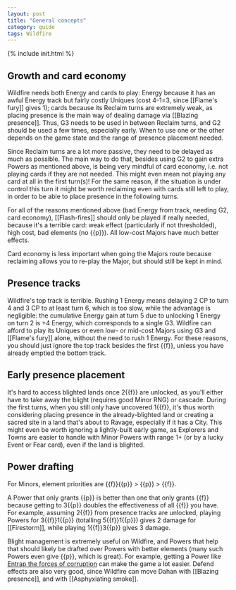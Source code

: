 ```yaml
---
layout: post
title: "General concepts"
category: guide
tags: Wildfire
---
```

{% include init.html %}

## Growth and card economy

Wildfire needs both Energy and cards to play: Energy because it has an awful Energy track but fairly costly Uniques (cost 4-1=3, since [[Flame's fury]] gives 1); cards because its Reclaim turns are extremely weak, as placing presence is the main way of dealing damage via [[Blazing presence]]. Thus, G3 needs to be used in between Reclaim turns, and G2 should be used a few times, especially early. When to use one or the other depends on the game state and the range of presence placement needed.

Since Reclaim turns are a lot more passive, they need to be delayed as much as possible. The main way to do that, besides using G2 to gain extra Powers as mentioned above, is being very mindful of card economy, i.e. not playing cards if they are not needed. This might even mean not playing any card at all in the first turn(s)! For the same reason, if the situation is under control this turn it might be worth reclaiming even with cards still left to play, in order to be able to place presence in the following turns.

For all of the reasons mentioned above (bad Energy from track, needing G2, card economy), [[Flash-fires]] should only be played if really needed, because it's a terrible card: weak effect (particularly if not thresholded), high cost, bad elements (no {{p}}). All low-cost Majors have much better effects. 

Card economy is less important when going the Majors route because reclaiming allows you to re-play the Major, but should still be kept in mind.

## Presence tracks

Wildfire's top track is terrible. Rushing 1 Energy means delaying 2 CP to turn 4 and 3 CP to at least turn 6, which is too slow, 
while the advantage is negligible: the cumulative Energy gain at turn 5 due to unlocking 1 Energy on turn 2 is +4 Energy, 
which corresponds to a single G3. Wildfire can afford to play its Uniques or even low- or mid-cost Majors using G3 and [[Flame's fury]] alone, without the need to rush 1 Energy. For these reasons, you should just ignore the top track besides the first {{f}}, unless you have already emptied the bottom track.

## Early presence placement

It's hard to access blighted lands once 2{{f}} are unlocked, as you'll either have to take away the blight (requires good Minor RNG) or cascade. During the first turns, when you still only have uncovered 1{{f}}, it's thus worth considering placing presence in the already-blighted land or creating a sacred site in a land that's about to Ravage, especially if it has a City. This might even be worth ignoring a lightly-built early game, as Explorers and Towns are easier to handle with Minor Powers with range 1+ (or by a lucky Event or Fear card), even if the land is blighted.

## Power drafting 

For Minors, element priorities are {{f}}{{p}} > {{p}} > {{f}}. 

A Power that only grants {{p}} is better than one that only grants {{f}} because getting to 3{{p}} doubles the effectiveness of 
all {{f}} you have. For example, assuming 2{{f}} from presence tracks are unlocked, playing Powers for 3{{f}}1{{p}} (totalling 5{{f}}1{{p}}) gives 2 damage for [[Firestorm]], while playing 1{{f}}3{{p}} gives 3 damage.

Blight management is extremely useful on Wildfire, and Powers that help that should likely be drafted over Powers with better elements (many such Powers even give {{p}}, which is great). For example, getting a Power like [Entrap the forces of corruption](https://sick.oberien.de/?query=Entrap) can make the game a lot easier. Defend effects are also very good, since Wildfire can move Dahan with [[Blazing presence]], and with [[Asphyxiating smoke]].
